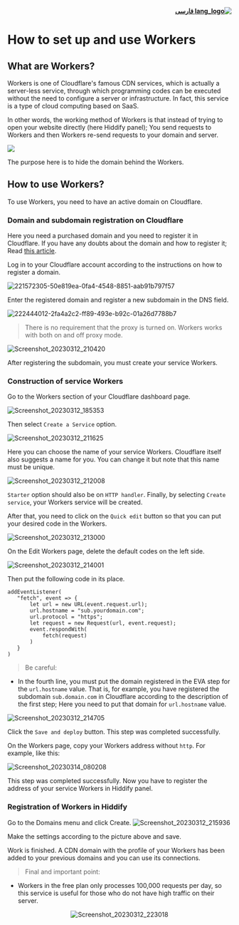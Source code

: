 <div dir="rtl">

[**![lang_logo](https://raw.githubusercontent.com/stevenrskelton/flag-icon/master/png/16/country-4x3/ir.png) فارسی**](https://github.com/hiddify/hiddify-config/wiki/%D9%86%D8%AD%D9%88%D9%87-%D8%AA%D9%86%D8%B8%DB%8C%D9%85-%D9%88-%D8%A7%D8%B3%D8%AA%D9%81%D8%A7%D8%AF%D9%87-%D8%A7%D8%B2-%D9%88%D8%B1%DA%A9%D8%B1%D8%B2)

</div>

# How to set up and use Workers
## What are Workers?

Workers is one of Cloudflare's famous CDN services, which is actually a server-less service, through which programming codes can be executed without the need to configure a server or infrastructure. In fact, this service is a type of cloud computing based on SaaS.

In other words, the working method of Workers is that instead of trying to open your website directly (here Hiddify panel); You send requests to Workers and then Workers re-send requests to your domain and server.

![](https://user-images.githubusercontent.com/125398461/224561104-dafc3e89-1c0d-4afc-82eb-cce1cec6933a.png)

The purpose here is to hide the domain behind the Workers.

## How to use Workers?
To use Workers, you need to have an active domain on Cloudflare.

### Domain and subdomain registration on Cloudflare
Here you need a purchased domain and you need to register it in Cloudflare. If you have any doubts about the domain and how to register it; Read [this article](https://github.com/hiddify/hiddify-config/wiki/Domain-types-and-how-to-register-them).

Log in to your Cloudflare account according to the instructions on how to register a domain.

![221572305-50e819ea-0fa4-4548-8851-aab91b797f57](https://user-images.githubusercontent.com/125398461/224561629-dd0be4b5-9345-43b7-aa81-a3bfaaaf5899.png)

Enter the registered domain and register a new subdomain in the DNS field.

![222444012-2fa4a2c2-ff89-493e-b92c-01a26d7788b7](https://user-images.githubusercontent.com/125398461/224561952-cbb99885-46f7-49e2-874d-f48e5b0c9b0d.png)

> There is no requirement that the proxy is turned on. Workers works with both on and off proxy mode.

![Screenshot_20230312_210420](https://user-images.githubusercontent.com/125398461/224562373-5201f8b6-5d5c-492f-a6b9-9c4366d4f9db.png)

After registering the subdomain, you must create your service Workers.

### Construction of service Workers
Go to the Workers section of your Cloudflare dashboard page.

![Screenshot_20230312_185353](https://user-images.githubusercontent.com/125398461/224562657-f433fff0-d4a1-4fe6-95e0-5f4e17337c3d.png)

Then select `Create a Service` option.

![Screenshot_20230312_211625](https://user-images.githubusercontent.com/125398461/224562813-20dc1a02-8d93-446b-a7d9-d90fbae3cda3.png)

Here you can choose the name of your service Workers. Cloudflare itself also suggests a name for you. You can change it but note that this name must be unique.

![Screenshot_20230312_212008](https://user-images.githubusercontent.com/125398461/224563236-dc4c5497-b179-46f4-ae53-9c003d3789d6.png)

`Starter` option should also be on `HTTP handler`. Finally, by selecting `Create service`, your Workers service will be created.

After that, you need to click on the `Quick edit` button so that you can put your desired code in the Workers.

![Screenshot_20230312_213000](https://user-images.githubusercontent.com/125398461/224563711-3675b1dc-5f50-4c34-94b3-d47f5a00f7c8.png)

On the Edit Workers page, delete the default codes on the left side.

![Screenshot_20230312_214001](https://user-images.githubusercontent.com/125398461/224564027-10fb94b7-770f-4a44-82e6-c414469a72f4.png)

Then put the following code in its place.


```
addEventListener(
   "fetch", event => {
       let url = new URL(event.request.url);
       url.hostname = "sub.yourdomain.com";                        
       url.protocol = "https";
       let request = new Request(url, event.request);
       event.respondWith(
           fetch(request)
       )
   }
)
```

> Be careful:
* In the fourth line, you must put the domain registered in the EVA step for the `url.hostname` value.
That is, for example, you have registered the subdomain `sub.domain.com` in Cloudflare according to the description of the first step; Here you need to put that domain for `url.hostname` value.

![Screenshot_20230312_214705](https://user-images.githubusercontent.com/125398461/224564419-d7c47371-afe2-46f6-8db6-10daf9994d5c.png)

Click the `Save and deploy` button. This step was completed successfully.

On the Workers page, copy your Workers address without `http`. For example, like this:

![Screenshot_20230314_080208](https://user-images.githubusercontent.com/125398461/224895042-d6a4e78b-f98f-4b9f-b6ad-a733eff3213a.png)

This step was completed successfully. Now you have to register the address of your service Workers in Hiddify panel.

### Registration of Workers in Hiddify
Go to the Domains menu and click Create.
![Screenshot_20230312_215936](https://user-images.githubusercontent.com/125398461/224565137-834f8fbb-5d8f-4fd0-bf98-0571fed2e542.png)

Make the settings according to the picture above and save.

Work is finished. A CDN domain with the profile of your Workers has been added to your previous domains and you can use its connections.

> Final and important point:
* Workers in the free plan only processes 100,000 requests per day, so this service is useful for those who do not have high traffic on their server.

<div align=center>

![Screenshot_20230312_223018](https://user-images.githubusercontent.com/125398461/224566711-4fcb0e2d-f8c2-4eed-a222-f458cffc6e01.png)

</div>